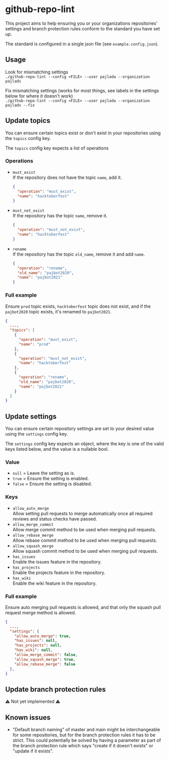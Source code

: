 # github-repo-lint

This project aims to help ensuring you or your organizations repositories' settings and branch protection rules conform to the standard you have set up.

The standard is configured in a single json file (see `example.config.json`).

## Usage

Look for mismatching settings  
`./github-repo-lint --config <FILE> --user pajlada --organization pajlads`

Fix mismatching settings (works for most things, see labels in the settings below for where it doesn't work)  
`./github-repo-lint --config <FILE> --user pajlada --organization pajlads --fix`

## Update topics

You can ensure certain topics exist or don't exist in your repositories using the `topics` config key.

The `topics` config key expects a list of operations

### Operations

- `must_exist`  
   If the repository does not have the topic `name`, add it.

  ```json
  {
    "operation": "must_exist",
    "name": "hacktoberfest"
  }
  ```

- `must_not_exist`  
  If the repository has the topic `name`, remove it.

  ```json
  {
    "operation": "must_not_exist",
    "name": "hacktoberfest"
  }
  ```

- `rename`  
  If the repository has the topic `old_name`, remove it and add `name`.
  ```json
  {
    "operation": "rename",
    "old_name": "pajbot2020",
    "name": "pajbot2021"
  }
  ```

### Full example

Ensure `prod` topic exists, `hacktoberfest` topic does not exist, and if the `pajbot2020` topic exists, it's renamed to `pajbot2021`.

```json
{
  ...,
  "topics": [
    {
      "operation": "must_exist",
      "name": "prod"
    },
    {
      "operation": "must_not_exist",
      "name": "hacktoberfest"
    },
    {
      "operation": "rename",
      "old_name": "pajbot2020",
      "name": "pajbot2021"
    }
  ]
}
```

## Update settings

You can ensure certain repository settings are set to your desired value using the `settings` config key.

The `settings` config key expects an object, where the key is one of the valid keys listed below, and the value is a nullable bool.

### Value

- `null` = Leave the setting as is.
- `true` = Ensure the setting is enabled.
- `false` = Ensure the setting is disabled.

### Keys

- `allow_auto_merge`  
  Allow setting pull requests to merge automatically once all required reviews and status checks have passed.
- `allow_merge_commit`  
  Allow merge commit method to be used when merging pull requests.
- `allow_rebase_merge`  
  Allow rebase commit method to be used when merging pull requests.
- `allow_squash_merge`  
  Allow squash commit method to be used when merging pull requests.
- `has_issues`  
  Enable the issues feature in the repository.
- `has_projects`  
  Enable the projects feature in the repository.
- `has_wiki`  
  Enable the wiki feature in the repository.

### Full example

Ensure auto merging pull requests is allowed, and that only the squash pull request merge method is allowed.

```json
{
  ...,
  "settings": {
    "allow_auto_merge": true,
    "has_issues": null,
    "has_projects": null,
    "has_wiki": null,
    "allow_merge_commit": false,
    "allow_squash_merge": true,
    "allow_rebase_merge": false
  },
}
```

## Update branch protection rules

⚠ Not yet implemented ⚠

## Known issues

- "Default branch naming" of master and main might be interchangeable for some repositories, but for the branch protection rules it has to be strict. This could potentially be solved by having a parameter as part of the branch protection rule which says "create if it doesn't exists" or "update if it exists".
